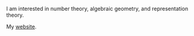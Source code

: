 I am interested in number theory, algebraic geometry, and representation theory.

My [website](https://sites.google.com/view/jiwu-jang/home).
